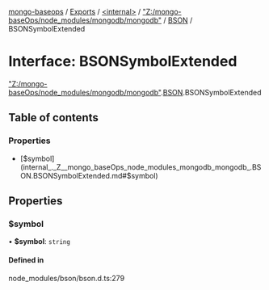 [mongo-baseops](../README.md) / [Exports](../modules.md) / [\<internal\>](../modules/internal_.md) / ["Z:/mongo-baseOps/node\_modules/mongodb/mongodb"](../modules/internal_._Z__mongo_baseOps_node_modules_mongodb_mongodb_.md) / [BSON](../modules/internal_._Z__mongo_baseOps_node_modules_mongodb_mongodb_.BSON.md) / BSONSymbolExtended

# Interface: BSONSymbolExtended

["Z:/mongo-baseOps/node\_modules/mongodb/mongodb"](../modules/internal_._Z__mongo_baseOps_node_modules_mongodb_mongodb_.md).[BSON](../modules/internal_._Z__mongo_baseOps_node_modules_mongodb_mongodb_.BSON.md).BSONSymbolExtended

## Table of contents

### Properties

- [$symbol](internal_._Z__mongo_baseOps_node_modules_mongodb_mongodb_.BSON.BSONSymbolExtended.md#$symbol)

## Properties

### $symbol

• **$symbol**: `string`

#### Defined in

node_modules/bson/bson.d.ts:279
